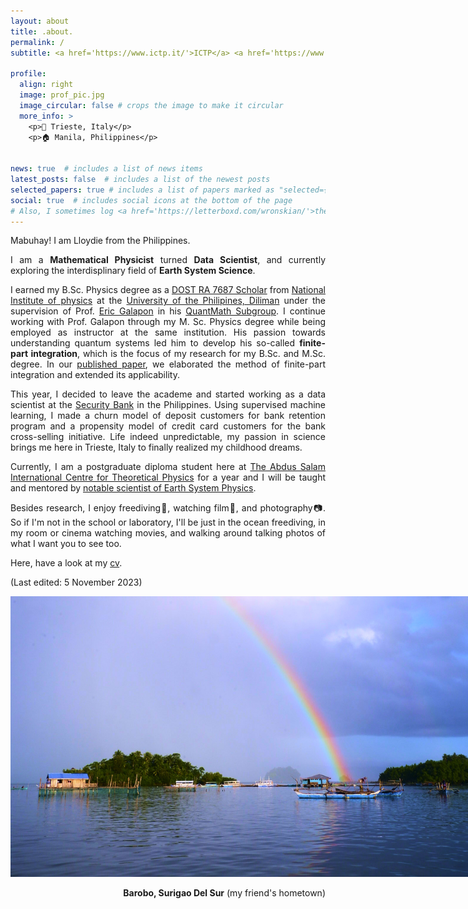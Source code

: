 ```yaml
---
layout: about
title: .about.
permalink: /
subtitle: <a href='https://www.ictp.it/'>ICTP</a> <a href='https://www.ictp.it/esp'>(Earth System Physics)</a> Postgraduate Diploma Student

profile:
  align: right
  image: prof_pic.jpg
  image_circular: false # crops the image to make it circular
  more_info: >
    <p>📍 Trieste, Italy</p>
    <p>🏠 Manila, Philippines</p>
    

news: true  # includes a list of news items
latest_posts: false  # includes a list of the newest posts
selected_papers: true # includes a list of papers marked as "selected={true}"
social: true  # includes social icons at the bottom of the page
# Also, I sometimes log <a href='https://letterboxd.com/wronskian/'>the film I watched</a>. Lastly, as my friend suggested, I'm planning to <a href='https://www.instagram.com/llvftgrp/'>upload here</a> my shots and take a look how I see the world.  
---
```


Mabuhay! I am Lloydie from the Philippines.
<div style="text-align: justify"> 
<p>I am a <strong>Mathematical Physicist</strong> turned <strong>Data Scientist</strong>, and currently exploring the interdisplinary field of <strong>Earth System Science</strong>. 


<p>I earned my B.Sc. Physics degree as a <a href='https://sei.dost.gov.ph/index.php/programs-and-projects/scholarships/undergraduate-scholarships#s-t-undergraduate-scholarships'>DOST RA 7687 Scholar</a> from <a href='http://nip.upd.edu.ph/'>National Institute of physics</a> at the <a href = 'https://upd.edu.ph/'>University of the Philipines, Diliman</a> under the supervision of Prof. <a href='http://nip.upd.edu.ph/profiles/eric-a-galapon/'>Eric Galapon</a> in his <a href= 'https://quant-math.org/wp/'>QuantMath Subgroup</a>. I continue working with Prof. Galapon through my M. Sc. Physics degree while being employed as instructor at the same institution. His passion towards understanding quantum systems led him to develop his so-called <strong>finite-part integration</strong>, which is the focus of my research for my B.Sc. and M.Sc. degree. In our <a href='https://pubs.aip.org/aip/jmp/article-abstract/62/4/043505/235708/Finite-part-integration-in-the-presence-of'>published paper</a>, we elaborated the method of finite-part integration and extended its applicability. 

<p>This year, I decided to leave the academe and started working as a data scientist at the <a href='https://www.securitybank.com/'>Security Bank</a> in the Philippines. Using supervised machine learning, I made a churn model of deposit customers for bank retention program and a propensity model of credit card customers for the bank cross-selling initiative. Life indeed unpredictable, my passion in science brings me here in Trieste, Italy to finally realized my childhood dreams. 

<p>Currently, I am a postgraduate diploma student here at <a href='https://www.ictp.it/'>The Abdus Salam International Centre for Theoretical Physics</a> for a year and I will be taught and mentored by <a href='https://www.ictp.it/esp'>notable scientist of Earth System Physics</a>. 

<p>Besides research, I enjoy freediving🤿, watching film🍿, and photography📷. So if I'm not in the school or laboratory, I'll be just in the ocean freediving, in my room or cinema watching movies, and walking around talking photos of what I want you to see too. 

<p>Here, have a look at my <a href='/cv/'>cv</a>.

<p>(Last edited: 5 November 2023)
<p>
<img src="assets/img/225.jpg" alt="Barobo" class="center" style="max-width:800px;">
<div style="text-align: right"> 
<strong>Barobo, Surigao Del Sur</strong> (my friend's hometown)
